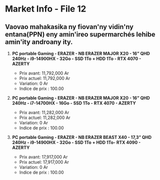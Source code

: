 # Market Info - File 12

## Vaovao mahakasika ny fiovan'ny vidin'ny entana(PPN) eny amin'ireo supermarchés lehibe amin'ity androany ity.

1. **PC portable Gaming - ERAZER - NB ERAZER MAJOR X20 - 16” QHD 240Hz - i9-14900HX - 32Go - SSD 1To + HDD 1To - RTX 4070 - AZERTY**
   - Prix avant: 11,792,000 Ar
   - Prix actuel: 11,792,000 Ar
   - Variation: 0 Ar
   - Indice de prix : 100.00

2. **PC portable Gaming - ERAZER - NB ERAZER MAJOR X20 - 16” QHD 240Hz - i7-14700HX - 16Go - SSD 1To - RTX 4070 - AZERTY**
   - Prix avant: 11,282,000 Ar
   - Prix actuel: 11,282,000 Ar
   - Variation: 0 Ar
   - Indice de prix : 100.00

3. **PC portable Gaming - ERAZER - NB ERAZER BEAST X40 - 17,3” QHD 240Hz - i9-14900HX - 32Go - SSD 1To + HDD 1To- RTX 4090 - AZERTY**
   - Prix avant: 17,917,000 Ar
   - Prix actuel: 17,917,000 Ar
   - Variation: 0 Ar
   - Indice de prix : 100.00


